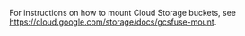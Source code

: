 For instructions on how to mount Cloud Storage buckets, see
https://cloud.google.com/storage/docs/gcsfuse-mount.
